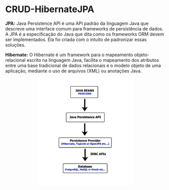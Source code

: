 # CRUD-HibernateJPA

**JPA:** Java Persistence API é uma API padrão da linguagem Java que descreve uma interface comum para frameworks de persistência de dados. A JPA é a especificação do Java que dita como os frameworks ORM devem ser implementados. Ela foi criada com o intuito de padronizar essas soluções.

**Hibernate:** O Hibernate é um framework para o mapeamento objeto-relacional escrito na linguagem Java, facilita o mapeamento dos atributos entre uma base tradicional de dados relacionais e o modelo objeto de uma aplicação, mediante o uso de arquivos (XML) ou anotações Java.

<p align="center">
<img src="https://raw.githubusercontent.com/DoisLucas/CRUD-HibernateJPA/master/images/diagram.png" width="60%" height="60%"/>
</p>
